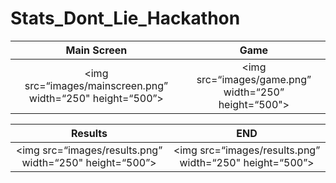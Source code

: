 # Stats_Dont_Lie_Hackathon

Main Screen            |  Game
:-------------------------:|:-------------------------:
<img src=“images/mainscreen.png” width=“250" height=“500”>  |  <img src=“images/game.png” width=“250” height=“500">

Results            |  END
:-------------------------:|:-------------------------:
<img src=“images/results.png” width=“250" height=“500”>  | <img src=“images/results.png” width=“250" height=“500”>
